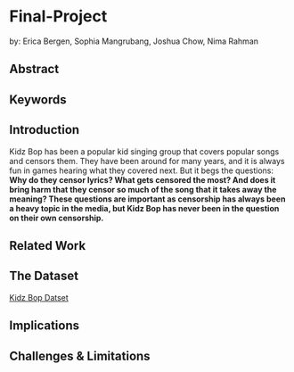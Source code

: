 # Final-Project
by: Erica Bergen, Sophia Mangrubang, Joshua Chow, Nima Rahman

## Abstract

## Keywords

## Introduction
Kidz Bop has been a popular kid singing group that covers popular songs and censors them. They have been around for many years, and it is always fun in games hearing what they covered next. But it begs the questions: **Why do they censor lyrics? What gets censored the most? And does it bring harm that they censor so much of the song that it takes away the meaning? These questions are important as censorship has always been a heavy topic in the media, but Kidz Bop has never been in the question on their own censorship.**

## Related Work

## The Dataset
[Kidz Bop Datset](https://github.com/the-pudding/data/tree/master/kidz-bop)

## Implications

## Challenges & Limitations